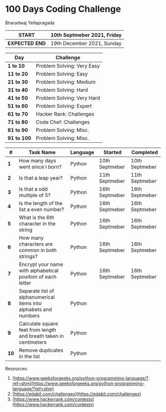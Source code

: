 # **100 Days Coding Challenge**

Bharadwaj Yellapragada

| **START** | **10th Septmeber 2021, Friday** |
| --- | --- |
| **EXPECTED END** | 19th December 2021, Sunday |

| **Day** | Challenge |
| --- | --- |
| **1 to 10** | Problem Solving: Very Easy |
| **11 to 20** | Problem Solving: Easy |
| **21 to 30** | Problem Solving: Medium |
| **31 to 40** | Problem Solving: Hard |
| **41 to 50** | Problem Solving: Very Hard |
| **51 to 60** | Problem Solving: Expert |
| **61 to 70** | Hacker Rank: Challenges |
| **71 to 80** | Code Chef: Challenges |
| **81 to 90** | Problem Solving: Misc. |
| **91 to 100** | Problem Solving: Misc. |

| **#** | Task Name | Language | Started | Completed |
| --- | --- | --- | --- | --- |
| **1** | How many days went since I born? | Python | 10th Septmeber | 10th Septmeber |
| **2** | Is that a leap year? | Python | 11th Septmeber | 11th Septmeber |
| **3** | Is that a odd multiple of 5? | Python | 16th Septmeber | 16th Septmeber |
| **4** | Is the length of the list a even number? | Python | 16th Septmeber | 16th Septmeber |
| **5** | What is the 6th character in the string | Python | 16th Septmeber | 16th Septmeber |
| **6** | How many characters are common in both strings? | Python | 16th Septmeber | 16th Septmeber |
| **7** | Encrypt your name with alphabetical position of each letter | Python | 16th Septmeber | 16th Septmeber |
| **8** | Separate list of alphanumerical items into alphabets and numbers | Python | | |
| **9** | Calculate square feet from length and breath taken in centimeters | Python | | |
| **10** | Remove duplicates in the list | Python | | |


Resources:
1. [https://www.geeksforgeeks.org/python-programming-language/?ref=shm](https://www.geeksforgeeks.org/python-programming-language/?ref=shm)
2. [https://edabit.com/challenges](https://edabit.com/challenges)
3. [https://www.hackerrank.com/contests](https://www.hackerrank.com/contests)